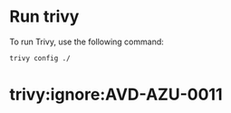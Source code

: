 # Run trivy

To run Trivy, use the following command:
```bash
trivy config ./
```

# trivy:ignore:AVD-AZU-0011